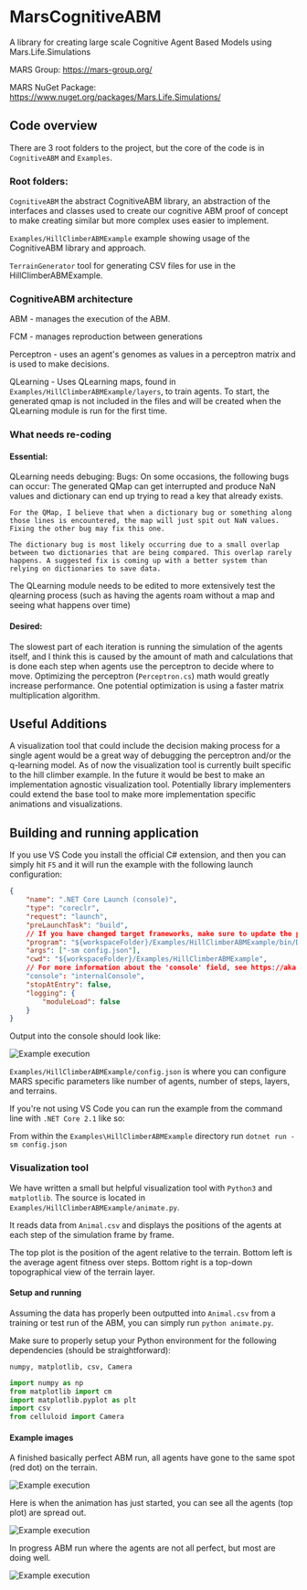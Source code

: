 # MarsCognitiveABM
A library for creating large scale Cognitive Agent Based Models using Mars.Life.Simulations

MARS Group:
https://mars-group.org/

MARS NuGet Package:
https://www.nuget.org/packages/Mars.Life.Simulations/

## Code overview

There are 3 root folders to the project, but the core of the code is in `CognitiveABM` and `Examples`.

### Root folders:

`CognitiveABM` the abstract CognitiveABM library, an abstraction of the interfaces and classes used to create our cognitive ABM proof of concept to make creating similar but more complex uses easier to implement.

`Examples/HillClimberABMExample` example showing usage of the CognitiveABM library and approach.

`TerrainGenerator` tool for generating CSV files for use in the HillClimberABMExample.

### CognitiveABM architecture

ABM - manages the execution of the ABM.

FCM - manages reproduction between generations

Perceptron - uses an agent's genomes as values in a perceptron matrix and is used to make decisions.

QLearning - Uses QLearning maps, found in `Examples/HillClimberABMExample/layers`, to train agents. To start, the generated qmap is not included in the files and will be created when the QLearning module is run for the first time.

### What needs re-coding

#### Essential:

QLearning needs debuging:
  Bugs:
    On some occasions, the following bugs can occur: The generated QMap can get interrupted and produce NaN values and  dictionary can end up trying to read a key that already exists.

    For the QMap, I believe that when a dictionary bug or something along those lines is encountered, the map will just spit out NaN values. Fixing the other bug may fix this one.

    The dictionary bug is most likely occurring due to a small overlap between two dictionaries that are being compared. This overlap rarely happens. A suggested fix is coming up with a better system than relying on dictionaries to save data.

The QLearning module needs to be edited to more extensively test the qlearning process (such as having the agents roam without a map and seeing what happens over time)

#### Desired:

The slowest part of each iteration is running the simulation of the agents itself, and I think this is caused by the amount of math and calculations that is done each step when agents use the perceptron to decide where to move. Optimizing the perceptron (`Perceptron.cs`) math would greatly increase performance. One potential optimization is using a faster matrix multiplication algorithm.


## Useful Additions

A visualization tool that could include the decision making process for a single agent would be a great way of debugging the perceptron and/or the q-learning model. As of now the visualization tool is currently built specific to the hill climber example. In the future it would be best to make an implementation agnostic visualization tool. Potentially library implementers could extend the base tool to make more implementation specific animations and visualizations.

## Building and running application

If you use VS Code you install the official C# extension, and then you can simply hit `F5` and it will run the example with the following launch configuration:

```json
{
    "name": ".NET Core Launch (console)",
    "type": "coreclr",
    "request": "launch",
    "preLaunchTask": "build",
    // If you have changed target frameworks, make sure to update the program path.
    "program": "${workspaceFolder}/Examples/HillClimberABMExample/bin/Debug/netcoreapp2.1/HillClimberABMExample.dll",
    "args": ["-sm config.json"],
    "cwd": "${workspaceFolder}/Examples/HillClimberABMExample",
    // For more information about the 'console' field, see https://aka.ms/VSCode-CS-LaunchJson-Console
    "console": "internalConsole",
    "stopAtEntry": false,
    "logging": {
        "moduleLoad": false
    }
}
```

Output into the console should look like:

![Example execution](images\execution.png)

`Examples/HillClimberABMExample/config.json` is where you can configure MARS specific parameters like number of agents, number of steps, layers, and terrains.

If you're not using VS Code you can run the example from the command line with `.NET Core 2.1` like so:

From within the `Examples\HillClimberABMExample` directory run `dotnet run -sm config.json`

### Visualization tool

We have written a small but helpful visualization tool with `Python3` and `matplotlib`. The source is located in `Examples/HillClimberABMExample/animate.py`.

It reads data from `Animal.csv` and displays the positions of the agents at each step of the simulation frame by frame.

The top plot is the position of the agent relative to the terrain. Bottom left is the average agent fitness over steps. Bottom right is a top-down topographical view of the terrain layer.

#### Setup and running

Assuming the data has properly been outputted into `Animal.csv` from a training or test run of the ABM, you can simply run `python animate.py`.

Make sure to properly setup your Python environment for the following dependencies (should be straightforward):

`numpy, matplotlib, csv, Camera`

```python
import numpy as np
from matplotlib import cm
import matplotlib.pyplot as plt
import csv
from celluloid import Camera
```

#### Example images

A finished basically perfect ABM run, all agents have gone to the same spot (red dot) on the terrain.

![Example execution](images/animationResult.png)

Here is when the animation has just started, you can see all the agents (top plot) are spread out.

![Example execution](images/animationBegin.png)

In progress ABM run where the agents are not all perfect, but most are doing well.

![Example execution](images/animationProgress.png)
